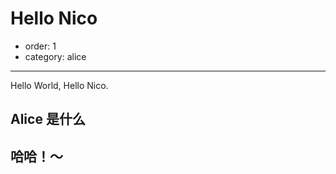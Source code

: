 # Hello Nico

- order: 1 
- category: alice

------

Hello World, Hello Nico.

## Alice 是什么

## 哈哈！～